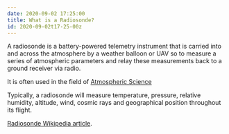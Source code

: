 ```yaml
---
date: 2020-09-02 17:25:00
title: What is a Radiosonde?
id: 2020-09-02t17-25-00z
---
```


A radiosonde is a battery-powered telemetry instrument that is carried into and
across the atmosphere by a weather balloon or UAV so to measure a series of
atmospheric parameters and relay these measurements back to a ground receiver
via radio.

It is often used in the field of
[Atmospheric Science](./2020-08-30t15-46-28z.md)

Typically, a radiosonde will measure temperature, pressure, relative humidity,
altitude, wind, cosmic rays and geographical position throughout its flight.

[Radiosonde Wikipedia article](https://en.wikipedia.org/wiki/Radiosonde).
